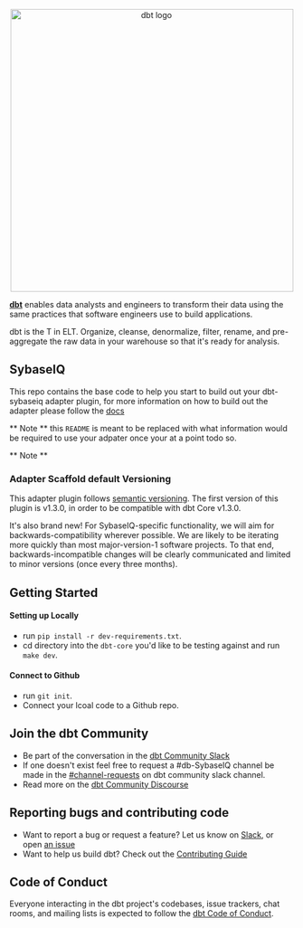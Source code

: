 <p align="center">
  <img src="https://raw.githubusercontent.com/dbt-labs/dbt/ec7dee39f793aa4f7dd3dae37282cc87664813e4/etc/dbt-logo-full.svg" alt="dbt logo" width="500"/>
</p>

**[dbt](https://www.getdbt.com/)** enables data analysts and engineers to transform their data using the same practices that software engineers use to build applications.

dbt is the T in ELT. Organize, cleanse, denormalize, filter, rename, and pre-aggregate the raw data in your warehouse so that it's ready for analysis.

## SybaseIQ
This repo contains the base code to help you start to build out your dbt-sybaseiq adapter plugin, for more information on how to build out the adapter please follow the [docs](https://docs.getdbt.com/docs/contributing/building-a-new-adapter)

** Note ** this `README` is meant to be replaced with what information would be required to use your adpater once your at a point todo so.

** Note **
### Adapter Scaffold default Versioning
This adapter plugin follows [semantic versioning](https://semver.org/). The first version of this plugin is v1.3.0, in order to be compatible with dbt Core v1.3.0.

It's also brand new! For SybaseIQ-specific functionality, we will aim for backwards-compatibility wherever possible. We are likely to be iterating more quickly than most major-version-1 software projects. To that end, backwards-incompatible changes will be clearly communicated and limited to minor versions (once every three months).

 ## Getting Started

 #### Setting up Locally
- run `pip install -r dev-requirements.txt`.
- cd directory into the `dbt-core` you'd like to be testing against and run `make dev`.

 #### Connect to Github
- run `git init`.
- Connect your lcoal code to a Github repo.

## Join the dbt Community

- Be part of the conversation in the [dbt Community Slack](http://community.getdbt.com/)
- If one doesn't exist feel free to request a #db-SybaseIQ channel be made in the [#channel-requests](https://getdbt.slack.com/archives/C01D8J8AJDA) on dbt community slack channel.
- Read more on the [dbt Community Discourse](https://discourse.getdbt.com)

## Reporting bugs and contributing code

- Want to report a bug or request a feature? Let us know on [Slack](http://community.getdbt.com/), or open [an issue](https://github.com/dbt-labs/dbt-redshift/issues/new)
- Want to help us build dbt? Check out the [Contributing Guide](https://github.com/dbt-labs/dbt/blob/HEAD/CONTRIBUTING.md)

## Code of Conduct

Everyone interacting in the dbt project's codebases, issue trackers, chat rooms, and mailing lists is expected to follow the [dbt Code of Conduct](https://community.getdbt.com/code-of-conduct).